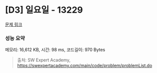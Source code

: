# [D3] 일요일 - 13229 

[문제 링크](https://swexpertacademy.com/main/code/problem/problemDetail.do?contestProbId=AX0SaDW6L2oDFASs) 

### 성능 요약

메모리: 16,612 KB, 시간: 98 ms, 코드길이: 970 Bytes



> 출처: SW Expert Academy, https://swexpertacademy.com/main/code/problem/problemList.do